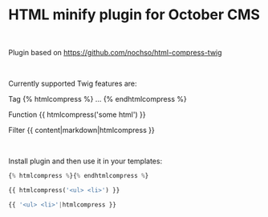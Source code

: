 # HTML minify plugin for October CMS

</br>

Plugin based on https://github.com/nochso/html-compress-twig

</br>

Currently supported Twig features are:

Tag 
{% htmlcompress %} ... {% endhtmlcompress %}

Function 
{{ htmlcompress('some html') }}

Filter 
{{ content|markdown|htmlcompress }}

</br>

Install plugin and then use it in your templates:

```php
{% htmlcompress %}{% endhtmlcompress %}

{{ htmlcompress('<ul> <li>') }}

{{ '<ul> <li>'|htmlcompress }}
```
